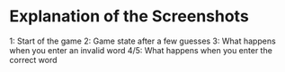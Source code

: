 # Explanation of the Screenshots
1: Start of the game
2: Game state after a few guesses
3: What happens when you enter an invalid word
4/5: What happens when you enter the correct word